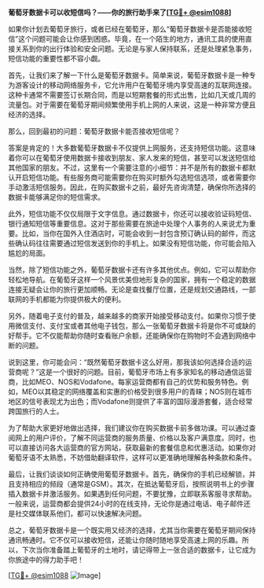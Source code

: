 **葡萄牙数据卡可以收短信吗？——你的旅行助手来了[[TG💪+ @esim1088](https://t.me/s/esim1088)]**

如果你计划去葡萄牙旅行，或者已经在葡萄牙，那么“葡萄牙数据卡是否能接收短信”这个问题可能会让你感到困惑。毕竟，在一个陌生的地方，通讯工具的使用直接关系到你的出行体验和安全问题。无论是与家人保持联系，还是处理紧急事务，短信功能的重要性都不容小觑。

首先，让我们来了解一下什么是葡萄牙数据卡。简单来说，葡萄牙数据卡是一种专为游客设计的移动网络服务卡，它允许用户在葡萄牙境内享受高速的互联网连接。这种卡通常不需要签订长期合同，而是以短期套餐的形式出售，比如几天或几周的流量包。对于需要在葡萄牙期间频繁使用手机上网的人来说，这是一种非常方便且经济的选择。

那么，回到最初的问题：葡萄牙数据卡能否接收短信呢？

答案是肯定的！大多数葡萄牙数据卡不仅提供上网服务，还支持短信功能。这意味着你可以在葡萄牙使用数据卡接收到朋友、家人发来的短信，甚至可以发送短信给其他国家的朋友。不过，这里有一个需要注意的小细节：并不是所有的数据卡都默认开启短信功能。有些服务商可能需要你在购买时额外勾选短信选项，或者需要你手动激活短信服务。因此，在购买数据卡之前，最好先咨询清楚，确保你所选择的数据卡能够满足你的短信需求。

此外，短信功能不仅仅局限于文字信息。通过数据卡，你还可以接收验证码短信、银行通知短信等重要信息。这对于那些需要在旅途中处理个人事务的人来说尤为重要。比如，当你在国外入住酒店时，可能会收到一封包含预订确认码的邮件，而这些确认码往往需要通过短信发送到你的手机上。如果没有短信功能，你可能会陷入尴尬的局面。

当然，除了短信功能之外，葡萄牙数据卡还有许多其他优点。例如，它可以帮助你轻松地导航。在葡萄牙这样一个风景优美但地形复杂的国家，拥有一个稳定的数据连接无疑会让你的旅行更加顺畅。无论是查找餐厅位置，还是规划交通路线，一部联网的手机都能为你提供极大的便利。

另外，随着电子支付的普及，越来越多的商家开始接受移动支付。如果你习惯于使用微信支付、支付宝或者其他电子钱包，那么一张葡萄牙数据卡将是你不可或缺的好帮手。它不仅能帮助你随时查看账户余额，还能确保你在购物时不会遇到网络中断的问题。

说到这里，你可能会问：“既然葡萄牙数据卡这么好用，那我该如何选择合适的运营商呢？”这是一个很好的问题。目前，葡萄牙市场上有多家知名的移动通信运营商，比如MEO、NOS和Vodafone。每家运营商都有自己的优势和服务特色。例如，MEO以其稳定的网络覆盖和实惠的价格受到很多用户的青睐；NOS则在城市地区的信号表现尤为出色；而Vodafone则提供了丰富的国际漫游套餐，适合经常跨国旅行的人士。

为了帮助大家更好地做出选择，我们建议你在购买数据卡前多做功课。可以通过查阅网上的用户评价，了解不同运营商的服务质量、价格以及客户满意度。同时，也可以直接访问各大运营商的官方网站，获取最新的套餐信息和优惠活动。如果你对葡萄牙语不太熟悉，不妨借助翻译软件，这样可以更准确地理解各种条款和条件。

最后，让我们谈谈如何正确使用葡萄牙数据卡。首先，确保你的手机已经解锁，并且支持相应的频段（通常是GSM）。其次，在抵达葡萄牙后，按照说明书上的步骤插入数据卡并激活服务。如果遇到任何问题，不要犹豫，立即联系客服寻求帮助。一般来说，运营商都会提供24小时的在线支持，无论你是通过电话、电子邮件还是社交媒体联系他们，都可以快速解决问题。

总之，葡萄牙数据卡是一个既实用又经济的选择，尤其当你需要在葡萄牙期间保持通讯畅通时。它不仅可以接收短信，还能让你随时随地享受高速上网的乐趣。所以，下次当你准备踏上葡萄牙的土地时，请记得带上一张合适的数据卡，让它成为你旅途中的得力助手吧！

[[TG💪+ @esim1088](https://t.me/s/esim1088) ![Image](https://i.postimg.cc/4NQfJmqS/Snipaste-2025-05-13-00-14-12.png)]